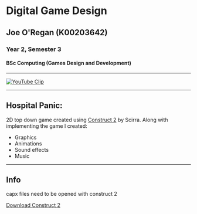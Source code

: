 # Digital Game Design

## Joe O'Regan (K00203642)

### Year 2, Semester 3

#### BSc Computing (Games Design and Development)

---

[![YouTube Clip](https://img.youtube.com/vi/XdH8niwd3Gg/0.jpg)](https://youtu.be/XdH8niwd3Gg)

---

## Hospital Panic:

2D top down game created using [Construct 2](https://www.scirra.com/construct2) by Scirra. Along with implementing the game I created:

- Graphics
- Animations
- Sound effects
- Music

---

## Info

capx files need to be opened with construct 2

[Download Construct 2](https://www.scirra.com/construct2/releases)
